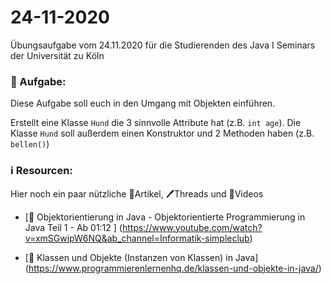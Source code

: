 # 24-11-2020

Übungsaufgabe vom 24.11.2020 für die Studierenden des Java I Seminars der Universität zu Köln


### 📝 Aufgabe:

Diese Aufgabe soll euch in den Umgang mit Objekten einführen.


Erstellt eine Klasse ```Hund``` die 3 sinnvolle Attribute hat (z.B. ```int age```). 
Die Klasse ```Hund``` soll außerdem einen Konstruktor und 2 Methoden haben (z.B. ```bellen()```)


### ℹ️ Resourcen:
Hier noch ein paar nützliche 📃Artikel, 🖊️Threads und 🎥Videos

- [🎥 Objektorientierung in Java - Objektorientierte Programmierung in Java Teil 1 - Ab 01:12 ] (https://www.youtube.com/watch?v=xmSGwipW6NQ&ab_channel=Informatik-simpleclub) 

- [📃 Klassen und Objekte (Instanzen von Klassen) in Java] (https://www.programmierenlernenhq.de/klassen-und-objekte-in-java/)

